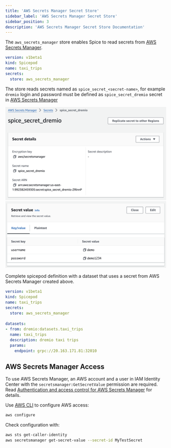 ```yaml
---
title: 'AWS Secrets Manager Secret Store'
sidebar_label: 'AWS Secrets Manager Secret Store'
sidebar_position: 3
description: 'AWS Secrets Manager Secret Store Documentation'
---
```


The `aws_secrets_manager` store enables Spice to read secrets from [AWS Secrets Manager](https://aws.amazon.com/secrets-manager/).

```yaml
version: v1beta1
kind: Spicepod
name: taxi_trips
secrets:
  store: aws_secrets_manager
```
The store reads secrets named as `spice_secret_<secret-name>`, for example `dremio` login and password must be defined as `spice_secret_dremio` secret in [AWS Secrets Manager](https://console.aws.amazon.com/secretsmanager/listsecrets)

<img src="/img/secrets-aws-secrets-manager-dremio-1.png" alt="" width="800" />

<img src="/img/secrets-aws-secrets-manager-dremio-2.png" alt="" width="800" />

Complete spicepod definition with a dataset that uses a secret from AWS Secrets Manager created above.

```yaml
version: v1beta1
kind: Spicepod
name: taxi_trips
secrets:
  store: aws_secrets_manager

datasets:
- from: dremio:datasets.taxi_trips
  name: taxi_trips
  description: dremio taxi trips
  params:
    endpoint: grpc://20.163.171.81:32010
```

## AWS Secrets Manager Access

To use AWS Secrets Manager, an AWS account and a user in IAM Identity Center with the `secretsmanager:GetSecretValue` permission are required. Read [Authentication and access control for AWS Secrets Manager](https://docs.aws.amazon.com/secretsmanager/latest/userguide/auth-and-access.html) for details.

Use [AWS CLI](https://docs.aws.amazon.com/cli/v1/userguide/cli-chap-authentication.html) to configure AWS access:

```bash
aws configure
```

Check configuration with:

```bash
aws sts get-caller-identity
aws secretsmanager get-secret-value --secret-id MyTestSecret
```

